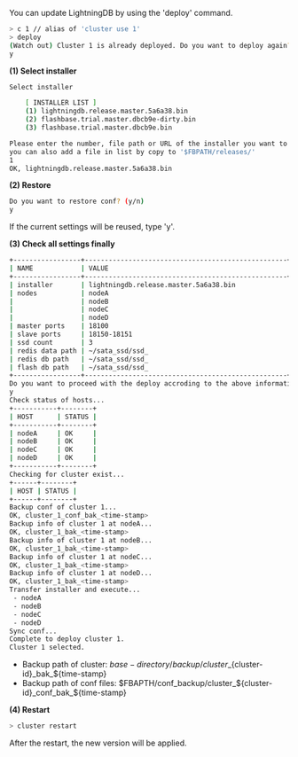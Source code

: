 
You can update LightningDB by using the 'deploy' command.

``` bash
> c 1 // alias of 'cluster use 1'
> deploy
(Watch out) Cluster 1 is already deployed. Do you want to deploy again? (y/n) [n]
y
```

**(1) Select installer**

``` bash
Select installer

    [ INSTALLER LIST ]
    (1) lightningdb.release.master.5a6a38.bin
    (2) flashbase.trial.master.dbcb9e-dirty.bin
    (3) flashbase.trial.master.dbcb9e.bin

Please enter the number, file path or URL of the installer you want to use.
you can also add a file in list by copy to '$FBPATH/releases/'
1
OK, lightningdb.release.master.5a6a38.bin
```


**(2) Restore**

``` bash
Do you want to restore conf? (y/n)
y
```

If the current settings will be reused, type 'y'.

**(3) Check all settings finally**

``` bash
+-----------------+---------------------------------------------------+
| NAME            | VALUE                                             |
+-----------------+---------------------------------------------------+
| installer       | lightningdb.release.master.5a6a38.bin             |
| nodes           | nodeA                                             |
|                 | nodeB                                             |
|                 | nodeC                                             |
|                 | nodeD                                             |
| master ports    | 18100                                             |
| slave ports     | 18150-18151                                       |
| ssd count       | 3                                                 |
| redis data path | ~/sata_ssd/ssd_                                   |
| redis db path   | ~/sata_ssd/ssd_                                   |
| flash db path   | ~/sata_ssd/ssd_                                   |
+-----------------+---------------------------------------------------+
Do you want to proceed with the deploy accroding to the above information? (y/n)
y
Check status of hosts...
+-----------+--------+
| HOST      | STATUS |
+-----------+--------+
| nodeA     | OK     |
| nodeB     | OK     |
| nodeC     | OK     |
| nodeD     | OK     |
+-----------+--------+
Checking for cluster exist...
+------+--------+
| HOST | STATUS |
+------+--------+
Backup conf of cluster 1...
OK, cluster_1_conf_bak_<time-stamp>
Backup info of cluster 1 at nodeA...
OK, cluster_1_bak_<time-stamp>
Backup info of cluster 1 at nodeB...
OK, cluster_1_bak_<time-stamp>
Backup info of cluster 1 at nodeC...
OK, cluster_1_bak_<time-stamp>
Backup info of cluster 1 at nodeD...
OK, cluster_1_bak_<time-stamp>
Transfer installer and execute...
 - nodeA
 - nodeB
 - nodeC
 - nodeD
Sync conf...
Complete to deploy cluster 1.
Cluster 1 selected.
```

- Backup path of cluster: ${base-directory}/backup/cluster\_${cluster-id}\_bak\_${time-stamp}
- Backup path of conf files: $FBAPTH/conf_backup/cluster_${cluster-id}\_conf_bak\_${time-stamp}


**(4) Restart**


``` bash
> cluster restart
```

After the restart, the new version will be applied.
